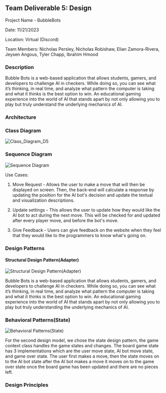 ## Team Deliverable 5: Design
Project Name - BubbleBots

Date: 11/21/2023

Location: Virtual (Discord)

Team Members: Nicholas Persley, Nicholas Robishaw, Elian Zamora-Rivera, Jeysen Angous, Tyler Chapp, Ibrahim Hmood


### Description
Bubble Bots is a web-based application that allows students, gamers, and developers to challenge AI in checkers. While doing so, you can see what it’s thinking, in real time, and analyze what pattern the computer is taking and what it thinks is the best option to win. An educational gaming experience into the world of AI that stands apart by not only allowing you to play but truly understand the underlying mechanics of AI.

### Architecture
### Class Diagram
![Class_Diagram_D5](https://github.com/N1ckP3rsl3y/TheBubbleBots/assets/93451175/6b32d1fe-fe32-4766-93a9-57fabcca8549)


### Sequence Diagram
![Sequence Diagram](https://github.com/N1ckP3rsl3y/TheBubbleBots/assets/72055903/4ed0816c-2317-4ae5-97c6-28262191365b)


Use Cases:
1) Move Request - Allows the user to make a move that will then be displayed on screen. Then, the back-end will calculate a response by updating the position for the AI bot's decision and update the textual and visualization descriptions.

2) Update settings - This allows the user to update how they would like the AI bot to act during the next move. This will be checked for and updated after every player move, and before the bot's move.

3) Give Feedback - Users can give feedback on the website when they feel that they would like to the programmers to know what's going on.
 
### Design Patterns

#### Structural Design Pattern(Adapter)
![Structural Design Pattern(Adapter)](https://github.com/N1ckP3rsl3y/TheBubbleBots/assets/128747430/16600e84-835e-4ece-b89f-502de38843e0)

Bubble Bots is a web-based application that allows students, gamers, and developers to challenge AI in checkers. While doing so, you can see what it’s thinking, in real time, and analyze what pattern the computer is taking and what it thinks is the best option to win. An educational gaming experience into the world of AI that stands apart by not only allowing you to play but truly understanding the underlying mechanics of AI.

### Behavioral Patterns(State)
![Behavioral Patterns(State)](https://github.com/N1ckP3rsl3y/TheBubbleBots/assets/93228715/40c9e81f-e5b0-4bcc-903f-6eb7c7c9b565)

For the second design model, we chose the state design pattern, the game context class handles the game states and changes. The board game state has 3 implementations which are the user move state, AI bot move state, and game over state. The user first makes a move, then the state moves on to the AI bot state after the AI bot makes a move it moves on to the game over state once the board game has been updated and there are no pieces left.

### Design Principles
